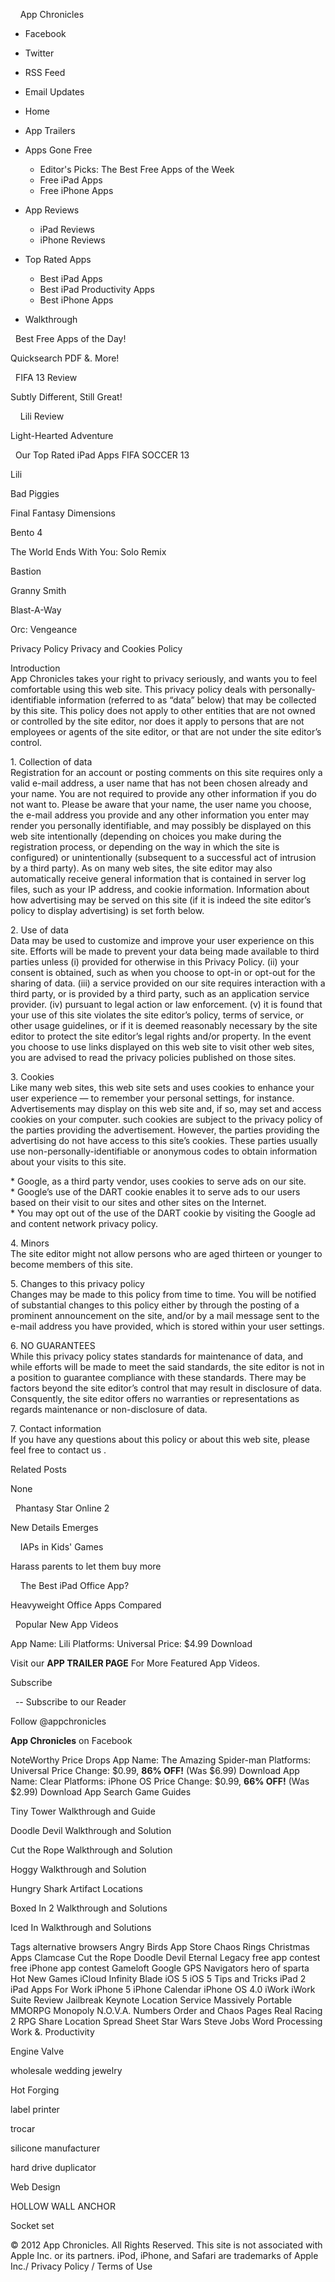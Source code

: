     App Chronicles 

*   Facebook
*   Twitter

*   RSS Feed
*   Email Updates

*   Home
*   App Trailers
*   Apps Gone Free
    *   Editor's Picks: The Best Free Apps of the Week
    *   Free iPad Apps
    *   Free iPhone Apps
*   App Reviews
    *   iPad Reviews
    *   iPhone Reviews
*   Top Rated Apps
    *   Best iPad Apps
    *   Best iPad Productivity Apps
    *   Best iPhone Apps
*   Walkthrough

  Best Free Apps of the Day!

Quicksearch PDF &. More!

  FIFA 13 Review

Subtly Different, Still Great!

    Lili Review

Light-Hearted Adventure

  Our Top Rated iPad Apps FIFA SOCCER 13  
  
Lili  
  
Bad Piggies  
  
Final Fantasy Dimensions  
  
Bento 4  
  
The World Ends With You: Solo Remix  
  
Bastion  
  
Granny Smith  
  
Blast-A-Way  
  
Orc: Vengeance  
  
Privacy Policy Privacy and Cookies Policy

  
Introduction  
App Chronicles takes your right to privacy seriously, and wants you to feel comfortable using this web site. This privacy policy deals with personally-identifiable information (referred to as “data” below) that may be collected by this site. This policy does not apply to other entities that are not owned or controlled by the site editor, nor does it apply to persons that are not employees or agents of the site editor, or that are not under the site editor’s control.

1\. Collection of data  
Registration for an account or posting comments on this site requires only a valid e-mail address, a user name that has not been chosen already and your name. You are not required to provide any other information if you do not want to. Please be aware that your name, the user name you choose, the e-mail address you provide and any other information you enter may render you personally identifiable, and may possibly be displayed on this web site intentionally (depending on choices you make during the registration process, or depending on the way in which the site is configured) or unintentionally (subsequent to a successful act of intrusion by a third party). As on many web sites, the site editor may also automatically receive general information that is contained in server log files, such as your IP address, and cookie information. Information about how advertising may be served on this site (if it is indeed the site editor’s policy to display advertising) is set forth below.

2\. Use of data  
Data may be used to customize and improve your user experience on this site. Efforts will be made to prevent your data being made available to third parties unless (i) provided for otherwise in this Privacy Policy. (ii) your consent is obtained, such as when you choose to opt-in or opt-out for the sharing of data. (iii) a service provided on our site requires interaction with a third party, or is provided by a third party, such as an application service provider. (iv) pursuant to legal action or law enforcement. (v) it is found that your use of this site violates the site editor’s policy, terms of service, or other usage guidelines, or if it is deemed reasonably necessary by the site editor to protect the site editor’s legal rights and/or property. In the event you choose to use links displayed on this web site to visit other web sites, you are advised to read the privacy policies published on those sites.

3\. Cookies  
Like many web sites, this web site sets and uses cookies to enhance your user experience — to remember your personal settings, for instance. Advertisements may display on this web site and, if so, may set and access cookies on your computer. such cookies are subject to the privacy policy of the parties providing the advertisement. However, the parties providing the advertising do not have access to this site’s cookies. These parties usually use non-personally-identifiable or anonymous codes to obtain information about your visits to this site.

\* Google, as a third party vendor, uses cookies to serve ads on our site.  
\* Google’s use of the DART cookie enables it to serve ads to our users based on their visit to our sites and other sites on the Internet.  
\* You may opt out of the use of the DART cookie by visiting the Google ad and content network privacy policy.

4\. Minors  
The site editor might not allow persons who are aged thirteen or younger to become members of this site.

5\. Changes to this privacy policy  
Changes may be made to this policy from time to time. You will be notified of substantial changes to this policy either by through the posting of a prominent announcement on the site, and/or by a mail message sent to the e-mail address you have provided, which is stored within your user settings.

6\. NO GUARANTEES  
While this privacy policy states standards for maintenance of data, and while efforts will be made to meet the said standards, the site editor is not in a position to guarantee compliance with these standards. There may be factors beyond the site editor’s control that may result in disclosure of data. Consquently, the site editor offers no warranties or representations as regards maintenance or non-disclosure of data.

7\. Contact information  
If you have any questions about this policy or about this web site, please feel free to contact us .

Related Posts

None

  Phantasy Star Online 2

New Details Emerges

    IAPs in Kids' Games

Harass parents to let them buy more

    The Best iPad Office App?

Heavyweight Office Apps Compared

  Popular New App Videos

App Name: Lili Platforms: Universal Price: $4.99 Download

Visit our **APP TRAILER PAGE** For More Featured App Videos.

Subscribe

  -- Subscribe to our Reader

  
Follow @appchronicles

**App Chronicles** on Facebook

NoteWorthy Price Drops App Name: The Amazing Spider-man Platforms: Universal Price Change: $0.99, **86% OFF!** (Was $6.99) Download App Name: Clear Platforms: iPhone OS Price Change: $0.99, **66% OFF!** (Was $2.99) Download App Search Game Guides

Tiny Tower Walkthrough and Guide

Doodle Devil Walkthrough and Solution

Cut the Rope Walkthrough and Solution

Hoggy Walkthrough and Solution

Hungry Shark Artifact Locations

Boxed In 2 Walkthrough and Solutions

Iced In Walkthrough and Solutions

Tags alternative browsers Angry Birds App Store Chaos Rings Christmas Apps Clamcase Cut the Rope Doodle Devil Eternal Legacy free app contest free iPhone app contest Gameloft Google GPS Navigators hero of sparta Hot New Games iCloud Infinity Blade iOS 5 iOS 5 Tips and Tricks iPad 2 iPad Apps For Work iPhone 5 iPhone Calendar iPhone OS 4.0 iWork iWork Suite Review Jailbreak Keynote Location Service Massively Portable MMORPG Monopoly N.O.V.A. Numbers Order and Chaos Pages Real Racing 2 RPG Share Location Spread Sheet Star Wars Steve Jobs Word Processing Work &. Productivity

Engine Valve

wholesale wedding jewelry

Hot Forging

label printer

trocar

silicone manufacturer

hard drive duplicator

Web Design

HOLLOW WALL ANCHOR

Socket set

© 2012 App Chronicles. All Rights Reserved. This site is not associated with Apple Inc. or its partners. iPod, iPhone, and Safari are trademarks of Apple Inc./ Privacy Policy / Terms of Use